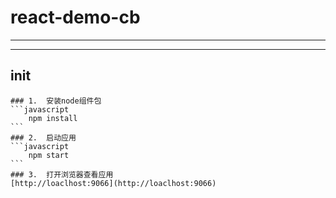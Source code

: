 # react-demo-cb

*      **                   **

****

## init

    ### 1.  安装node组件包
    ```javascript
        npm install 
    ```
    ### 2.  启动应用
    ```javascript
        npm start
    ```
    ### 3.  打开浏览器查看应用
    [http://loaclhost:9066](http://loaclhost:9066)
    